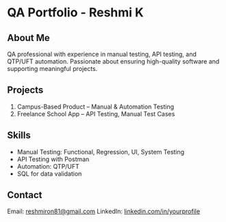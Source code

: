 # QA Portfolio - Reshmi K

## About Me
QA professional with experience in manual testing, API testing, and QTP/UFT automation. Passionate about ensuring high-quality software and supporting meaningful projects.

## Projects
1. Campus-Based Product – Manual & Automation Testing
2. Freelance School App – API Testing, Manual Test Cases

## Skills
- Manual Testing: Functional, Regression, UI, System Testing
- API Testing with Postman
- Automation: QTP/UFT
- SQL for data validation

## Contact
Email: reshmiron81@gmail.com
LinkedIn: [linkedin.com/in/yourprofile](http://linkedin.com/in/reshmi-koshy-8833202ab)
